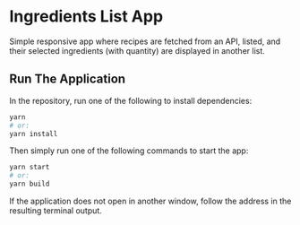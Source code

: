# Ingredients List App

Simple responsive app where recipes are fetched from an API, listed, and their selected ingredients (with quantity) are displayed in another list.

## Run The Application

In the repository, run one of the following to install dependencies:

```bash
yarn
# or:
yarn install
```

Then simply run one of the following commands to start the app:

```bash
yarn start
# or:
yarn build
```

If the application does not open in another window, follow the address in the resulting terminal output.